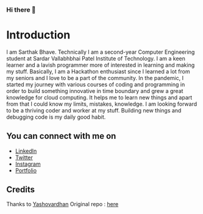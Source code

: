 ### Hi there 👋

# Introduction
I am Sarthak Bhave. Technically I am a second-year Computer Engineering student at Sardar Vallabhbhai Patel Institute of Technology. I am a keen learner and a lavish programmer more of interested in learning and making my stuff. Basically, I am a Hackathon enthusiast since I learned a lot from my seniors and I love to be a part of the community. In the pandemic, I started my journey with various courses of coding and programming in order to build something innovative in time boundary and grew a great knowledge for cloud computing. It helps me to learn new things and apart from that I could know my limits, mistakes, knowledge. I am looking forward to be a thriving coder and worker at my stuff. Building new things and debugging code is my daily good habit.

## You can connect with me on 
* [LinkedIn](https://www.linkedin.com/in/sarthak-bhave-a4865b222/)
* [Twitter](https://twitter.com/sarthak_bhave)
* [Instagram](https://www.instagram.com/sarthak_a.bhave/)
* [Portfolio](sarthakbhave.github.io)



## Credits
Thanks to [Yashovardhan](https://www.yashovardhan.dev/)
Original repo : [here](https://github.com/yashovardhan/personal-website)
